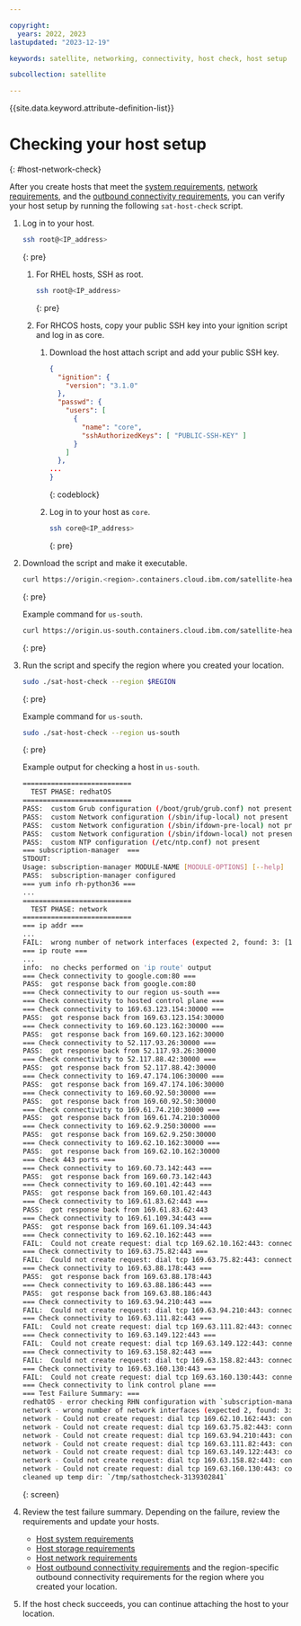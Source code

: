 ```yaml
---

copyright:
  years: 2022, 2023
lastupdated: "2023-12-19"

keywords: satellite, networking, connectivity, host check, host setup

subcollection: satellite

---
```


{{site.data.keyword.attribute-definition-list}}


# Checking your host setup
{: #host-network-check}

After you create hosts that meet the [system requirements](/docs/satellite?topic=satellite-host-reqs), [network requirements](/docs/satellite?topic=satellite-reqs-host-network), and the [outbound connectivity requirements](/docs/satellite?topic=satellite-reqs-host-network-outbound), you can verify your host setup by running the following `sat-host-check` script.

1. Log in to your host.
    ```sh
    ssh root@<IP_address>
    ```
    {: pre}
    
    1. For RHEL hosts, SSH as root.
        ```sh
        ssh root@<IP_address>
        ```
        {: pre}
        
    1. For RHCOS hosts, copy your public SSH key into your ignition script and log in as core.
        1. Download the host attach script and add your public SSH key.

            ```json
            {
              "ignition": {
                "version": "3.1.0"
              },
              "passwd": {
                "users": [
                  {
                    "name": "core",
                    "sshAuthorizedKeys": [ "PUBLIC-SSH-KEY" ]
                  }
                ]
              },
            ...
            }
            ```
            {: codeblock}

        1. Log in to your host as `core`.
            ```sh
            ssh core@<IP_address>
            ```
            {: pre}


1. Download the script and make it executable.
    ```sh
    curl https://origin.<region>.containers.cloud.ibm.com/satellite-health/sat-host-check -o sat-host-check && chmod +x sat-host-check
    ```
    {: pre}
    
    Example command for `us-south`.
    ```sh
    curl https://origin.us-south.containers.cloud.ibm.com/satellite-health/sat-host-check -o sat-host-check && chmod +x sat-host-check
    ```
    {: pre}
    
1. Run the script and specify the region where you created your location.
    ```sh
    sudo ./sat-host-check --region $REGION
    ```
    {: pre}
    
    Example command for `us-south`.
    
    ```sh
    sudo ./sat-host-check --region us-south
    ```
    {: pre}
    
    Example output for checking a host in `us-south`.
    ```sh
    ===========================
      TEST PHASE: redhatOS
    ===========================
    PASS:  custom Grub configuration (/boot/grub/grub.conf) not present
    PASS:  custom Network configuration (/sbin/ifup-local) not present
    PASS:  custom Network configuration (/sbin/ifdown-pre-local) not present
    PASS:  custom Network configuration (/sbin/ifdown-local) not present
    PASS:  custom NTP configuration (/etc/ntp.conf) not present
    === subscription-manager  ===
    STDOUT:
    Usage: subscription-manager MODULE-NAME [MODULE-OPTIONS] [--help]
    PASS:  subscription-manager configured
    === yum info rh-python36 ===
    ...
    ===========================
      TEST PHASE: network
    ===========================
    === ip addr ===
    ...
    FAIL:  wrong number of network interfaces (expected 2, found: 3: [1: lo, 2: eth0, 3: eth1])
    === ip route ===
    ...
    info:  no checks performed on 'ip route' output
    === Check connectivity to google.com:80 ===
    PASS:  got response back from google.com:80
    === Check connectivity to our region us-south ===
    === Check connectivity to hosted control plane ===
    === Check connectivity to 169.63.123.154:30000 ===
    PASS:  got response back from 169.63.123.154:30000
    === Check connectivity to 169.60.123.162:30000 ===
    PASS:  got response back from 169.60.123.162:30000
    === Check connectivity to 52.117.93.26:30000 ===
    PASS:  got response back from 52.117.93.26:30000
    === Check connectivity to 52.117.88.42:30000 ===
    PASS:  got response back from 52.117.88.42:30000
    === Check connectivity to 169.47.174.106:30000 ===
    PASS:  got response back from 169.47.174.106:30000
    === Check connectivity to 169.60.92.50:30000 ===
    PASS:  got response back from 169.60.92.50:30000
    === Check connectivity to 169.61.74.210:30000 ===
    PASS:  got response back from 169.61.74.210:30000
    === Check connectivity to 169.62.9.250:30000 ===
    PASS:  got response back from 169.62.9.250:30000
    === Check connectivity to 169.62.10.162:30000 ===
    PASS:  got response back from 169.62.10.162:30000
    === Check 443 ports ===
    === Check connectivity to 169.60.73.142:443 ===
    PASS:  got response back from 169.60.73.142:443
    === Check connectivity to 169.60.101.42:443 ===
    PASS:  got response back from 169.60.101.42:443
    === Check connectivity to 169.61.83.62:443 ===
    PASS:  got response back from 169.61.83.62:443
    === Check connectivity to 169.61.109.34:443 ===
    PASS:  got response back from 169.61.109.34:443
    === Check connectivity to 169.62.10.162:443 ===
    FAIL:  Could not create request: dial tcp 169.62.10.162:443: connect: connection refused
    === Check connectivity to 169.63.75.82:443 ===
    FAIL:  Could not create request: dial tcp 169.63.75.82:443: connect: connection refused
    === Check connectivity to 169.63.88.178:443 ===
    PASS:  got response back from 169.63.88.178:443
    === Check connectivity to 169.63.88.186:443 ===
    PASS:  got response back from 169.63.88.186:443
    === Check connectivity to 169.63.94.210:443 ===
    FAIL:  Could not create request: dial tcp 169.63.94.210:443: connect: connection refused
    === Check connectivity to 169.63.111.82:443 ===
    FAIL:  Could not create request: dial tcp 169.63.111.82:443: connect: connection refused
    === Check connectivity to 169.63.149.122:443 ===
    FAIL:  Could not create request: dial tcp 169.63.149.122:443: connect: connection refused
    === Check connectivity to 169.63.158.82:443 ===
    FAIL:  Could not create request: dial tcp 169.63.158.82:443: connect: connection refused
    === Check connectivity to 169.63.160.130:443 ===
    FAIL:  Could not create request: dial tcp 169.63.160.130:443: connect: connection refused
    === Check connectivity to link control plane ===
    === Test Failure Summary: ===
    redhatOS - error checking RHN configuration with `subscription-manager`: exit status 1
    network - wrong number of network interfaces (expected 2, found: 3: [1: lo, 2: eth0, 3: eth1])
    network - Could not create request: dial tcp 169.62.10.162:443: connect: connection refused
    network - Could not create request: dial tcp 169.63.75.82:443: connect: connection refused
    network - Could not create request: dial tcp 169.63.94.210:443: connect: connection refused
    network - Could not create request: dial tcp 169.63.111.82:443: connect: connection refused
    network - Could not create request: dial tcp 169.63.149.122:443: connect: connection refused
    network - Could not create request: dial tcp 169.63.158.82:443: connect: connection refused
    network - Could not create request: dial tcp 169.63.160.130:443: connect: connection refused
    cleaned up temp dir: `/tmp/sathostcheck-3139302841`
    ```
    {: screen}
    
1. Review the test failure summary. Depending on the failure, review the requirements and update your hosts.
    * [Host system requirements](/docs/satellite?topic=satellite-host-reqs)
    * [Host storage requirements](/docs/satellite?topic=satellite-reqs-host-storage)
    * [Host network requirements](/docs/satellite?topic=satellite-reqs-host-network)
    * [Host outbound connectivity requirements](/docs/satellite?topic=satellite-reqs-host-network-outbound) and the region-specific outbound connectivity requirements for the region where you created your location.

1. If the host check succeeds, you can continue attaching the host to your location.



